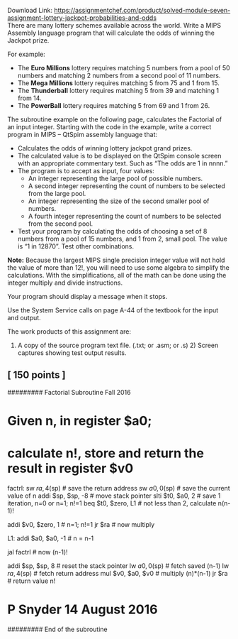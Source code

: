 Download Link: https://assignmentchef.com/product/solved-module-seven-assignment-lottery-jackpot-probabilities-and-odds
<br>
There are many lottery schemes available across the world.  Write a MIPS Assembly language program that will calculate the odds of winning the Jackpot prize.

For example:

<ul>

 <li>The <strong>Euro Millions</strong> lottery requires matching 5 numbers from a pool of 50     numbers and matching 2 numbers from a second pool of 11 numbers.</li>

 <li>The<strong> Mega Millions</strong> lottery requires matching 5 from 75 and 1 from 15.</li>

 <li>The <strong>Thunderball</strong> lottery requires matching 5 from 39 and matching 1 from 14.</li>

 <li>The <strong>PowerBall</strong> lottery requires matching 5 from 69 and 1 from 26.</li>

</ul>

The subroutine example on the following page, calculates the Factorial of an input integer.  Starting with the code in the example, write a correct program in MIPS – QtSpim assembly language that:

<ul>

 <li>Calculates the odds of winning lottery jackpot grand prizes.</li>

 <li>The calculated value is to be displayed on the QtSpim console screen with an            appropriate commentary text.  Such as “The odds are 1 in nnnn.”</li>

 <li>The program is to accept as input, four values:

  <ul>

   <li>An integer representing the large pool of possible numbers.</li>

   <li>A second integer representing the count of numbers to be selected from the large pool.</li>

   <li>An integer representing the size of the second smaller pool of numbers.</li>

   <li>A fourth integer representing the count of numbers to be selected from the second pool.</li>

  </ul></li>

 <li>Test your program by calculating the odds of choosing a set of 8 numbers from           a pool of 15 numbers, and 1 from 2, small pool. The value is “1 in 12870”.               Test other combinations.</li>

</ul>

<strong>Note:</strong> Because the largest MIPS single precision integer value will not hold the value of more than 12!, you will need to use some algebra to simplify the calculations.  With the simplifications, all of the math can be done using the integer multiply and divide instructions.

Your program should display a message when it stops.

Use the System Service calls on page A-44 of the textbook for the input and output.

The work products of this assignment are:

1)  A copy of the source program text file. (.txt; or .asm; or .s)         2)  Screen captures showing test output results.




<h2>[ 150 points ]</h2>




#########  Factorial Subroutine  Fall 2016

#

#   Given n, in register <strong>$a0</strong>;

#   calculate n!, store and return the result in register <strong>$v0</strong>

factrl: sw   $ra, 4($sp)    # save the return address         sw   $a0, 0($sp)    # save the current value of n          addi $sp, $sp, -8   # move stack pointer       slti $t0, $a0, 2    # save 1 iteration, n=0 or n=1; n!=1            beq  $t0, $zero, L1 # not less than 2, calculate n(n-1)!

addi $v0, $zero, 1  # n=1; n!=1         jr   $ra            # now multiply




L1:        addi $a0, $a0, -1   # n = n-1

jal factrl          # now (n-1)!

addi $sp, $sp, 8    # reset the stack pointer      lw   $a0, 0($sp)    # fetch saved (n-1)          lw   $ra, 4($sp)    # fetch return address          mul  $v0, $a0, $v0  # multiply (n)*(n-1)            jr   $ra            # return value n!




# P Snyder 14 August 2016

#########   End of the subroutine


